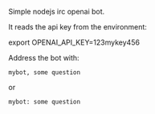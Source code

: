 Simple nodejs irc openai bot.

It reads the api key from the environment:

export OPENAI_API_KEY=123mykey456

Address the bot with:

`mybot, some question`

or 

`mybot: some question`